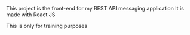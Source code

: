 This project is the front-end for my REST API messaging application
It is made with React JS

This is only for training purposes
